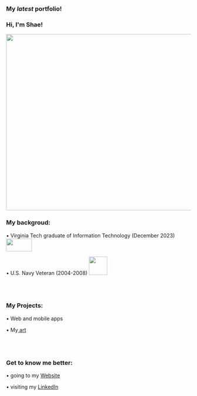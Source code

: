 <h3> My <em>latest</em> portfolio!</h3>
<h3> Hi, I'm Shae!</h3>
<p>
    <img src="https://github.com/callmeShae/Personal_Files/blob/main/~me/current%20portfolio/intro.jpg" height="480px" width="720px"/></a>
</p>

<h3>My backgroud: </h3>

<p>    •	Virginia Tech graduate of Information Technology (December 2023) 
<img src="https://upload.wikimedia.org/wikipedia/commons/6/60/Virginia_Tech_Hokies_logo.svg" height="35" width="70"/></a>

<br>

<p>    •	U.S. Navy Veteran (2004-2008) 
<img src="https://github.com/callmeShae/Personal_Files/blob/main/Navy%20Veteran/us-navy-engineman-decal-5-removebg-preview.png" height="50" width="50"/></a>

<br><br>

<h3>My Projects: </h3>
<p>    •  Web and mobile apps
<p>    •  My<a href="https://shae1223.wixsite.com/shae-smith-artist "> art</a>

<br><br>

<h3>Get to know me better: </h3>
<p>    •  going to my <a href="https://callmeshae.github.io/intro.html">Website </a>
<p>    •  visiting my <a href="linkedin.com/in/call-me-shae">LinkedIn </a>






  
  


